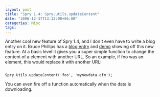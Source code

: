 ```yaml
---
layout: post
title: "Spry 1.4: Spry.utils.updateContent"
date: "2006-12-17T13:12:00+06:00"
categories: Misc 
tags: 
---
```


Another cool new feature of Spry 1.4, and I don't even have to write a blog entry on it. Bruce Phillips has a <a href="http://www.brucephillips.name/blog/index.cfm/2006/12/17/How-To-Use-Sprys-SpryutilsupdateContent-Function-To-Update-Content-Without-Reloading-The-Web-Page">blog entry</a> and <a href="http://www.brucephillips.name/spry/updatecontentexample/">demo</a> showing off this new feature. At a basic level it gives you a super simple function to change the content of a element with another URL. So an example, if foo was an element, this would replace it with another URL:

<code>
Spry.Utils.updateContent('foo', 'mynewdata.cfm');
</code>

You can even fire off a function automatically when the data is downloading.